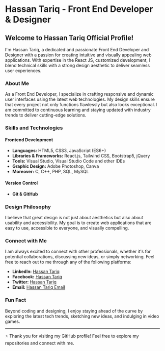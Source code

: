 # Hassan Tariq - Front End Developer & Designer

## Welcome to Hassan Tariq Official Profile!

I'm Hassan Tariq, a dedicated and passionate Front End Developer and Designer with a passion for creating intuitive and visually appealing web applications. With expertise in the React JS, customized development, I blend technical skills with a strong design aesthetic to deliver seamless user experiences.

### About Me

As a Front End Developer, I specialize in crafting responsive and dynamic user interfaces using the latest web technologies. My design skills ensure that every project not only functions flawlessly but also looks exceptional. I am committed to continuous learning and staying updated with industry trends to deliver cutting-edge solutions.

### Skills and Technologies

#### Frontend Development
- **Languages:** HTML5, CSS3, JavaScript (ES6+)
- **Libraries & Frameworks:** React.js, Tailwind CSS, Bootstrap5, jQuery
- **Tools:** Visual Studio, Visual Studio Code and other IDEs
- **Graphic Design:** Adobe Photoshop, Canva 
- **Moreover:** C, C++, PHP, SQL, MySQL

#### Version Control
- **Git & GitHub**

### Design Philosophy

I believe that great design is not just about aesthetics but also about usability and accessibility. My goal is to create web applications that are easy to use, accessible to everyone, and visually compelling.

### Connect with Me

I am always excited to connect with other professionals, whether it's for potential collaborations, discussing new ideas, or simply networking. Feel free to reach out to me through any of the following platforms:

- **LinkedIn:** [Hassan Tariq](https://www.linkedin.com/in/hassantariq010)
- **Facebook:** [Hassan Tariq](https://www.facebook.com/hassantariq010)
- **Twitter:** [Hassan Tariq](https://x.com/hassant010)
- **Email:** [Hassan Tariq Email](mailto:hello@hassantariqofficial.com)


### Fun Fact

Beyond coding and designing, I enjoy staying ahead of the curve by exploring the latest tech trends, sketching new ideas, and indulging in video games.

---

⭐️ Thank you for visiting my GitHub profile! Feel free to explore my repositories and connect with me.
